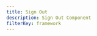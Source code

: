 ```yaml
---
title: Sign Out
description: Sign Out Component
filterKey: framework
---
```


<amplify-sign-out></amplify-sign-out>

<ui-component-props tag="amplify-sign-out"></ui-component-props>
